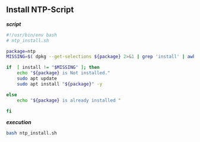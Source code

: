 ## Install NTP-Script



**_script_**
```bash
#!/usr/bin/env bash
# ntp_install.sh

package=ntp
MISSING=$( dpkg --get-selections ${package} 2>&1 | grep 'install' | awk '{ print $2 }')

if  [ install != "$MISSING" ]; then
    echo "${package} is Not installed."
    sudo apt update
    sudo apt install "${package}" -y   

else
    echo "${package} is already installed "

fi
```

**_execution_**

```bash
bash ntp_install.sh
```
